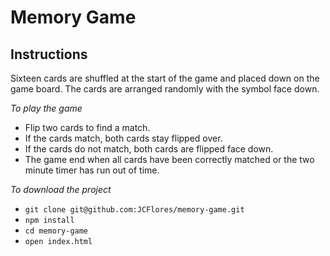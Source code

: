 # Memory Game

## Instructions
Sixteen cards are shuffled at the start of the game and placed down on the game board. 
The cards are arranged randomly with the symbol face down.

*To play the game*
- Flip two cards to find a match.
- If the cards match, both cards stay flipped over.
- If the cards do not match, both cards are flipped face down.
- The game end when all cards have been correctly matched
  or the two minute timer has run out of time.

*To download the project*
- ```git clone git@github.com:JCFlores/memory-game.git```
- ```npm install```
- ```cd memory-game```
- ```open index.html```
